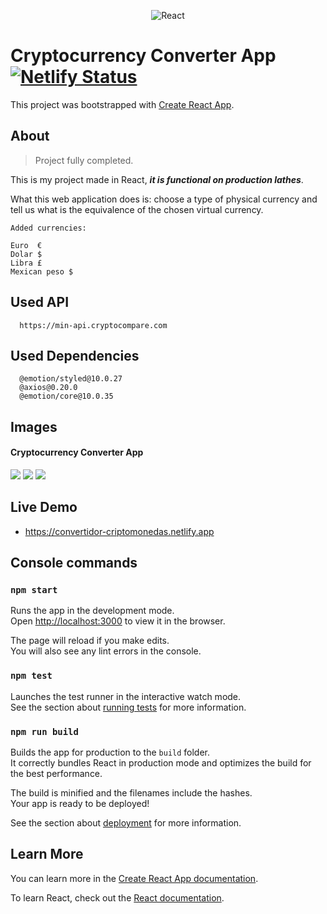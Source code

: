 <p align="center">
<img src="https://i.ibb.co/pPYfKM0/React.png" alt="React" border="0">
<p>

# Cryptocurrency Converter App  [![Netlify Status](https://api.netlify.com/api/v1/badges/5f44b9ba-f70e-4c4e-8de1-a9c9d9d953e6/deploy-status)](https://app.netlify.com/sites/convertidor-criptomonedas/deploys)


This project was bootstrapped with [Create React App](https://github.com/facebook/create-react-app).



## About 

>Project fully completed.

This is my project made in React, ***it is functional on production lathes***.

What this web application does is: choose a type of physical currency and tell us what is the equivalence of the chosen virtual currency.

```plain
Added currencies:

Euro  €
Dolar $
Libra £
Mexican peso $
```


## Used API
```plain
  https://min-api.cryptocompare.com
```

## Used Dependencies
```plain
  @emotion/styled@10.0.27
  @axios@0.20.0
  @emotion/core@10.0.35
```

## Images

####  Cryptocurrency Converter App

<img src=https://i.ibb.co/qjjJvBY/frontal-1.png>

<img src=https://i.ibb.co/wrZc5NH/spinner-2.png>

<img src=https://i.ibb.co/wJKZPYW/Resultado-3.png>


## Live Demo

*  https://convertidor-criptomonedas.netlify.app


## Console commands


### `npm start`

Runs the app in the development mode.<br />
Open [http://localhost:3000](http://localhost:3000) to view it in the browser.

The page will reload if you make edits.<br />
You will also see any lint errors in the console.

### `npm test`

Launches the test runner in the interactive watch mode.<br />
See the section about [running tests](https://facebook.github.io/create-react-app/docs/running-tests) for more information.

### `npm run build`

Builds the app for production to the `build` folder.<br />
It correctly bundles React in production mode and optimizes the build for the best performance.

The build is minified and the filenames include the hashes.<br />
Your app is ready to be deployed!

See the section about [deployment](https://facebook.github.io/create-react-app/docs/deployment) for more information.


## Learn More

You can learn more in the [Create React App documentation](https://facebook.github.io/create-react-app/docs/getting-started).

To learn React, check out the [React documentation](https://reactjs.org/).

